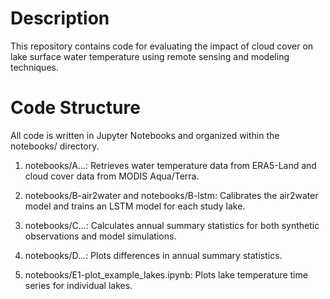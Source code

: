 # Description
This repository contains code for evaluating the impact of cloud cover on lake surface water temperature using remote sensing and modeling techniques.

# Code Structure
All code is written in Jupyter Notebooks and organized within the notebooks/ directory.

1. notebooks/A...: Retrieves water temperature data from ERA5-Land and cloud cover data from MODIS Aqua/Terra.

2. notebooks/B-air2water and notebooks/B-lstm: Calibrates the air2water model and trains an LSTM model for each study lake.

3. notebooks/C...: Calculates annual summary statistics for both synthetic observations and model simulations.

4. notebooks/D...: Plots differences in annual summary statistics.

5. notebooks/E1-plot_example_lakes.ipynb: Plots lake temperature time series for individual lakes.